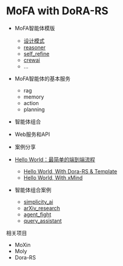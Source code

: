 # MoFA with DoRA-RS

- MoFA智能体模版
  - [设计模式](templates/design_patterns.md)
  - [reasoner](templates/reasoner_template.md)
  - [self_refine](templates/self_refine_template.md)
  - [crewai](templates/crewai_template.md)
  - ...

- MoFA智能体的基本服务
  - rag
  - memory
  - action
  - planning

- 智能体组合

- Web服务和API

- 案例分享
  
- [Hello World：最简单的端到端流程](examples/hello_world.md)
  - [Hello World, With Dora-RS & Template](examples/hello_world_dora.md)
  - [Hello World, With xMind](examples/hello_world_mofa.md)
- 智能体组合案例
  - [simplicity_ai](../examples/simplicity_ai/README.md)
  - [arXiv_research](../examples/arxiv_research/README.md)
  - [agent_fight](../examples/agent_fight/README.md)
  - [query_assistant](../examples/query_assistant/README.md)

相关项目

- MoXin
- Moly
- Dora-RS
